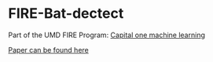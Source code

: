 # FIRE-Bat-dectect

Part of the UMD FIRE Program: [Capital one machine learning](https://www.fire.umd.edu/coml)

[Paper can be found here](https://github.com/h-tu/FIRE-Bat-dectect/blob/master/Individual%20Audio%20Detection%20of%20Mexican%20Fishing%20Bats%20using%20triplet%20network.pdf)
